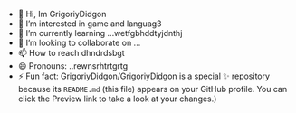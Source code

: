 - 👋 Hi, Im GrigoriyDidgon
- 👀 I’m interested in game and languag3
- 🌱 I’m currently learning ...wetfgbhddtyjdnthj
- 💞️ I’m looking to collaborate on ...
- 📫 How to reach dhndrdsbgt
- 😄 Pronouns: ..rewnsrhtrtgrtg
- ⚡ Fun fact:
GrigoriyDidgon/GrigoriyDidgon is a special ✨ repository because its `README.md` (this file) appears on your GitHub profile.
You can click the Preview link to take a look at your changes.)
